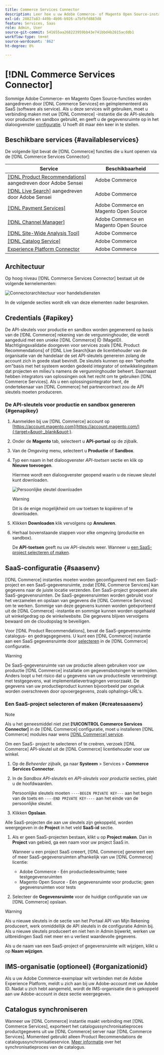 ```yaml
---
title: Commerce Services Connector
description: Leer hoe u uw Adobe Commerce- of Magento Open Source-instantie integreert met de API-sleutels voor productie en sandbox.
exl-id: 28027a83-449b-4b96-b926-a7bfbfd883d8
feature: Services, Saas
role: Admin, User
source-git-commit: 541655aa268223959bb43e741bbd4b2615acddb1
workflow-type: tm+mt
source-wordcount: '862'
ht-degree: 0%

---
```


# [!DNL Commerce Services Connector]

Sommige Adobe Commerce- en Magento Open Source-functies worden aangedreven door [!DNL Commerce Services]  en geïmplementeerd als SaaS (software als service). Als u deze services wilt gebruiken, moet u verbinding maken met uw [!DNL Commerce] -instantie die de API-sleutels voor productie en sandbox gebruikt, en geeft u de gegevensruimte op in het dialoogvenster [configuratie](https://experienceleague.adobe.com/docs/commerce-admin/config/services/saas.html). U hoeft dit maar één keer in te stellen.

## Beschikbare services {#availableservices}

De volgende lijst bevat de [!DNL Commerce] functies die u kunt openen via de [!DNL Commerce Services Connector]:

| Service | Beschikbaarheid |
| ---|--- |
| [[!DNL Product Recommendations]](/help/product-recommendations/overview.md) aangedreven door Adobe Sensei | Adobe Commerce |
| [[!DNL Live Search]](/help/live-search/overview.md) aangedreven door Adobe Sensei | Adobe Commerce |
| [[!DNL Payment Services]](/help/payment-services/overview.md) | Adobe Commerce en Magento Open Source |
| [[!DNL Channel Manager]](https://experienceleague.adobe.com/docs/commerce-channels/channel-manager/intro-to-channel-manager/overview.html) | Adobe Commerce en Magento Open Source |
| [[!DNL Site-Wide Analysis Tool]](https://experienceleague.adobe.com/docs/commerce-operations/tools/site-wide-analysis-tool/intro.html) | Adobe Commerce |
| [[!DNL Catalog Service]](/help/catalog-service/overview.md) | Adobe Commerce |
| [Experience Platform Connector](/help/experience-platform-connector/overview.md) | Adobe Commerce |

## Architectuur

Op hoog niveau [!DNL Commerce Services Connector] bestaat uit de volgende kernelementen:

![Connectorarchitectuur voor handelsdiensten](assets/saas-config-sync-workflow.png)

In de volgende secties wordt elk van deze elementen nader besproken.

## Credentials {#apikey}

De API-sleutels voor productie en sandbox worden gegenereerd op basis van de [!DNL Commerce] rekening van de vergunninghouder, die wordt aangeduid met een unieke [!DNL Commerce] ID (MageID). Machtigingsvalidatie doorgeven voor services zoals [!DNL Product Recommendations] of [!DNL Live Search]kan de licentiehouder van de organisatie van de handelaar de set API-sleutels genereren zolang de account zich in goede staat bevindt. De sleutels kunnen op een &quot;behoefte om&quot;basis met het systeem worden gedeeld integrator of ontwikkelingsteam dat projecten en milieu&#39;s namens de vergunninghouder beheert. Daarnaast hebben integrators van oplossingen ook het recht om te gebruiken [!DNL Commerce Services]. Als u een oplossingsintegrator bent, de ondertekenaar van [!DNL Commerce] het partnercontract zou de API sleutels moeten produceren.

### De API-sleutels voor productie en sandbox genereren {#genapikey}

1. Aanmelden bij uw [!DNL Commerce] account op [https://account.magento.com](https://account.magento.com/){:target=&quot;_blank&quot;}.

1. Onder de **Magento** tab, selecteert u **API-portaal** op de zijbalk.

1. Van de _Omgeving_ menu, selecteert u **Productie** of **Sandbox**.

1. Typ een naam in het dialoogvenster _API-toetsen_ sectie en klik op **Nieuwe toevoegen**.

   Hiermee wordt een dialoogvenster geopend waarin u de nieuwe sleutel kunt downloaden.

   ![Persoonlijke sleutel downloaden](assets/download-api-private-key.png)

   >[!WARNING]
   >
   > Dit is de enige mogelijkheid om uw toetsen te kopiëren of te downloaden.

1. Klikken **Downloaden** klik vervolgens op **Annuleren**.

1. Herhaal bovenstaande stappen voor elke omgeving (productie en sandbox).

   De **API-toetsen** geeft nu uw API-sleutels weer. Wanneer u [een SaaS-project selecteren of maken](#createsaasenv).

## SaaS-configuratie {#saasenv}

[!DNL Commerce] instanties moeten worden geconfigureerd met een SaaS-project en een SaaS-gegevensruimte, zodat [!DNL Commerce Services] kan gegevens naar de juiste locatie verzenden. Een SaaS-project groepeert alle SaaS-gegevensruimten. De SaaS-gegevensruimten worden gebruikt voor het verzamelen en opslaan van gegevens die [!DNL Commerce Services] om te werken. Sommige van deze gegevens kunnen worden geëxporteerd uit de [!DNL Commerce] -instantie en sommige kunnen worden opgehaald uit winkelgedrag op de winkelwebsite. Die gegevens blijven vervolgens bewaard om de cloudopslag te beveiligen.

Voor [!DNL Product Recommendations], bevat de SaaS-gegevensruimte catalogus- en gedragsgegevens. U kunt een [!DNL Commerce] instantie aan een SaaS gegevensruimte door [selecteren](https://docs.magento.com/user-guide/configuration/services/saas.html) in de [!DNL Commerce] configuratie.

>[!WARNING]
>
> De SaaS-gegevensruimte van uw productie alleen gebruiken voor uw productie [!DNL Commerce] installatie om gegevensbotsingen te vermijden. Anders loopt u het risico dat u gegevens van uw productiesite verontreinigt met testgegevens, wat implementatievertragingen veroorzaakt. De gegevens van uw productieproduct kunnen bijvoorbeeld per ongeluk worden overschreven door opvoergegevens, zoals ophalings-URL&#39;s.

### Een SaaS-project selecteren of maken {#createsaasenv}

>[!NOTE]
>
> Als u het geneesmiddel niet ziet **[!UICONTROL Commerce Services Connector]** in de [!DNL Commerce] configuratie, moet u installeren [!DNL Commerce] modules naar wens [[!DNL Commerce] service](#availableservices).

Om een SaaS- project te selecteren of te creëren, verzoek [!DNL Commerce] API-sleutel uit de [!DNL Commerce] licentiehouder voor uw winkel.

1. Op de _Beheerder_ zijbalk, ga naar **Systeem** > Services > **Commerce Services Connector**.

1. In de _Sandbox API-sleutels_ en _API-sleutels voor productie_ secties, plakt u de hoofdwaarden.

   Persoonlijke sleutels moeten `----BEGIN PRIVATE KEY---` aan het begin van de toets en `----END PRIVATE KEY----` aan het einde van de persoonlijke sleutel.

1. Klikken **Opslaan**.

Alle SaaS-projecten die aan uw sleutels zijn gekoppeld, worden weergegeven in de **Project** in het veld **SaaS-id** sectie.

1. Als er geen SaaS-projecten bestaan, klikt u op **Project maken**. Dan in **Project** van gebied, ga een naam voor uw project SaaS in.

   Wanneer u een project SaaS creeert, [!DNL Commerce] genereert een of meer SaaS-gegevensruimten afhankelijk van uw [!DNL Commerce] licentie:
   - Adobe Commerce - Eén productiedeswitruimte; twee testgegevensruimten
   - Magento Open Source - Eén gegevensruimte voor productie; geen gegevensruimten voor tests

1. Selecteer de **Gegevensruimte** voor de huidige configuratie van uw [!DNL Commerce] opslaan.

>[!WARNING]
>
> Als u nieuwe sleutels in de sectie van het Portaal API van Mijn Rekening produceert, werk onmiddellijk de API sleutels in de configuratie Admin bij. Als u nieuwe sleutels produceert en niet hen in Admin bijwerkt, werken uw uitbreidingen SaaS niet meer en u verliest waardevolle gegevens.

Als u de naam van een SaaS-project of gegevensruimte wilt wijzigen, klikt u op **Naam wijzigen**.

## IMS-organisatie (optioneel) {#organizationid}

Als u uw Adobe Commerce-exemplaar wilt verbinden met de Adobe Experience Platform, meldt u zich aan bij uw Adobe-account met uw Adobe ID. Nadat u zich hebt aangemeld, wordt de IMS-organisatie die is gekoppeld aan uw Adobe-account in deze sectie weergegeven.

## Catalogus synchroniseren

Wanneer uw [!DNL Commerce] instantie maakt verbinding met [!DNL Commerce Services], exporteert het catalogussynchronisatieproces productgegevens uit uw [!DNL Commerce] server naar [!DNL Commerce Services]. Momenteel gebruikt alleen Product Recommendations de catalogussynchronisatieservice. [Meer informatie](catalog-sync.md) over het synchronisatieproces van de catalogus.
